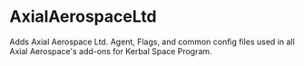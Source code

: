 # AxialAerospaceLtd
Adds Axial Aerospace Ltd. Agent, Flags, and common config files used in all Axial Aerospace's add-ons for Kerbal Space Program.
